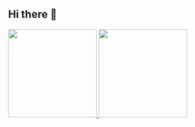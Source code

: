 ## Hi there 👋

<!--

**Here are some ideas to get you started:**

🙋‍♀️ A short introduction - what is your organization all about?
🌈 Contribution guidelines - how can the community get involved?
👩‍💻 Useful resources - where can the community find your docs? Is there anything else the community should know?
🍿 Fun facts - what does your team eat for breakfast?
🧙 Remember, you can do mighty things with the power of [Markdown](https://docs.github.com/github/writing-on-github/getting-started-with-writing-and-formatting-on-github/basic-writing-and-formatting-syntax)
-->

<div>
<a href="https://github.com/Turma-05">
<img loading="lazy" height="180em" src="https://github-readme-stats.vercel.app/api/top-langs/?username=Turma-05i&layout=compact&langs_count=7&theme=dracula"/>
<img loading="lazy" height="180em" src="https://github-readme-stats.vercel.app/api?username=Turma-05&show_icons=true&theme=dracula&include_all_commits=true&count_private=true"/>
</div>
